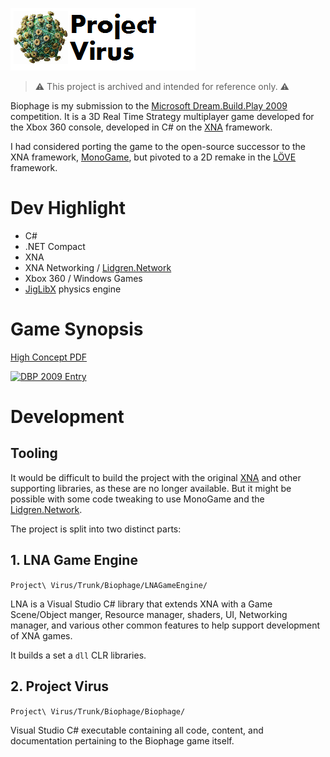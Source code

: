 
![logo](logo.png)

> ⚠️ This project is archived and intended for reference only. ⚠️ 

Biophage is my submission to the [Microsoft Dream.Build.Play 2009](https://en.wikipedia.org/wiki/Dream_Build_Play) competition. It is a 3D Real Time Strategy multiplayer game developed for the Xbox 360 console, developed in C# on the [XNA](https://en.wikipedia.org/wiki/Microsoft_XNA) framework.

I had considered porting the game to the open-source successor to the XNA framework, [MonoGame](https://monogame.net), but pivoted to a 2D remake in the [LÖVE](https://love2d.org) framework.

# Dev Highlight

- C#
- .NET Compact
- XNA
- XNA Networking / [Lidgren.Network](https://github.com/lidgren/lidgren-network-gen3)
- Xbox 360 / Windows Games
- [JigLibX](http://jiglibx.wikidot.com) physics engine

# Game Synopsis

[High Concept PDF](high_concept.pdf)

[![DBP 2009 Entry](https://img.youtube.com/vi/AKw0u0r2t50/0.jpg)](https://www.youtube.com/watch?v=AKw0u0r2t50)

# Development

## Tooling

It would be difficult to build the project with the original [XNA](https://en.wikipedia.org/wiki/Microsoft_XNA) and other supporting libraries, as these are no longer available. But it might be possible with some code tweaking to use MonoGame and the [Lidgren.Network](https://github.com/lidgren/lidgren-network-gen3).

The project is split into two distinct parts:

## 1. LNA Game Engine

`Project\ Virus/Trunk/Biophage/LNAGameEngine/`

LNA is a Visual Studio C# library that extends XNA with a Game Scene/Object manger, Resource manager, shaders, UI, Networking manager, and various other common features to help support development of XNA games.

It builds a set a `dll` CLR libraries.

## 2. Project Virus

`Project\ Virus/Trunk/Biophage/Biophage/`

Visual Studio C# executable containing all code, content, and documentation pertaining to the Biophage game itself.
